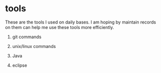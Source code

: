 #  tools

These are the tools I used on daily bases.
I am hoping by maintain records on them can help me use these tools more efficiently. 

1. git commands

2. unix/linux commands

3. Java 

4. eclipse
